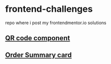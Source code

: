 # frontend-challenges
repo where i post my frontendmentor.io solutions

## [QR code component](https://qirele.github.io/frontend-challenges/qrCode/)

## [Order Summary card](https://qirele.github.io/frontend-challenges/orderSummary/)
